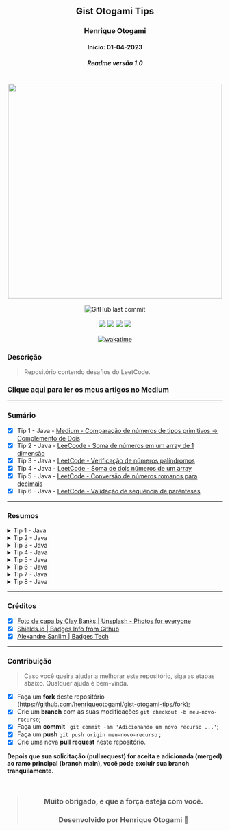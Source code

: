 <div align="center">

## Gist Otogami Tips
### Henrique Otogami
#### Início: 01-04-2023
##### Readme versão 1.0

</div>
<br>
<div align="center">
<img width="500" src="https://github.com/henriqueotogami/todolistyoutube/blob/master/JAVA-Cover.png?raw=true">
</div>
<br>
<div align="center">
<img alt="GitHub last commit" src="https://img.shields.io/github/last-commit/henriqueotogami/gist-otogami-tips">
</div>
<br>
<div align="center">
<img src="https://img.shields.io/github/issues/henriqueotogami/gist-otogami-tips">
<img src="https://img.shields.io/github/forks/henriqueotogami/gist-otogami-tips">
<img src="https://img.shields.io/github/stars/henriqueotogami/gist-otogami-tips">
<img src="https://img.shields.io/github/license/henriqueotogami/gist-otogami-tips">
</div>
<br>
<div align=center>
<a href="https://wakatime.com/badge/user/1e53636e-c916-4d50-9ce1-f3ac75a883e3/project/970cd313-2377-4be5-8492-b10920603feb"><img src="https://wakatime.com/badge/user/1e53636e-c916-4d50-9ce1-f3ac75a883e3/project/970cd313-2377-4be5-8492-b10920603feb.svg" alt="wakatime">
</a>
</div>

### Descrição
> Repositório contendo desafios do LeetCode.

### [Clique aqui para ler os meus artigos no Medium](https://medium.com/@henriqueotogami)

<hr>

### Sumário
- [x] Tip 1 - Java - [Medium - Comparação de números de tipos primitivos -> Complemento de Dois]()
- [x] Tip 2 - Java - [LeeCcode - Soma de números em um array de 1 dimensão](https://leetcode.com/submissions/detail/963245883/)
- [x] Tip 3 - Java - [LeetCode - Verificação de números palíndromos](https://leetcode.com/submissions/detail/964826217/)
- [x] Tip 4 - Java - [LeetCode - Soma de dois números de um array](https://leetcode.com/submissions/detail/965504107/)
- [x] Tip 5 - Java - [LeetCode - Conversão de números romanos para decimais](https://leetcode.com/submissions/detail/975210818/)
- [x] Tip 6 - Java - [LeetCode - Validação de sequência de parênteses](https://leetcode.com/submissions/detail/1017104932/)

<hr>

### Resumos

<details>
    <summary> Tip 1 - Java </summary>

##### Release v1.1

> Medium - Comparação de números de tipos primitivos -> Complemento de Dois.
>
> A partir dos desafios contidos aqui no Tip 1, foi possível escrever o artigo no Medium [Validação de Sequência de Parênteses](https://medium.com/@henriqueotogami/validação-de-sequência-de-parênteses-e969e5560480), compartilhando a minha estratégia para realizar a implementação.

<hr>
</details>

<details>
    <summary> Tip 2 - Java </summary>

##### Release v1.2

> Leetcode - Soma de números em um array de 1 dimensão

<hr>
</details>

<details>
    <summary> Tip 3 - Java </summary>

##### Release v1.3

> LeetCode - Verificação de números palíndromos

<hr>
</details>

<details>
    <summary> Tip 4 - Java </summary>

##### Release v1.4

> LeetCode - Soma de dois números de um array

<hr>
</details>

<details>
    <summary> Tip 5 - Java </summary>

##### Release v1.5

> LeetCode - Conversão de números romanos para decimais

<hr>
</details>

<details>
    <summary> Tip 6 - Java </summary>

##### Release v1.6

> LeetCode - Validação de sequência de parênteses

<hr>
</details>

<details>
    <summary> Tip 7 - Java </summary>

##### Release v1.7

> Medium - Comparação de números de tipos primitivos -> Complemento de Dois

<hr>
</details>

<details>
    <summary> Tip 8 - Java </summary>

##### Release v1.8

> Medium - Comparação de números de tipos primitivos -> Complemento de Dois

<hr>
</details>


<hr>

### Créditos
- [x] [Foto de capa by Clay Banks | Unsplash - Photos for everyone](https://unsplash.com/photos/oO6Gm16Cqcg)
- [x] [Shields.io | Badges Info from Github](https://img.shields.io)
- [x] [Alexandre Sanlim | Badges Tech](https://github.com/alexandresanlim/Badges4-README.md-Profile)

<hr>

### Contribuição
> Caso você queira ajudar a melhorar este repositório, siga as etapas abaixo.
> Qualquer ajuda é bem-vinda.

- [x] Faça um **fork** deste repositório (https://github.com/henriqueotogami/gist-otogami-tips/fork);
- [x] Crie um **branch** com as suas modificações ` git checkout -b meu-novo-recurso `;
- [x] Faça um **commit** ` git commit -am 'Adicionando um novo recurso ...'`;
- [x] Faça um **push** ` git push origin meu-novo-recurso ` ;
- [x] Crie uma nova **pull request** neste repositório.

**Depois que sua solicitação (pull request) for aceita e adicionada (merged) ao ramo principal (branch main), você pode excluir sua branch tranquilamente.**

<div align="center">

<br>

> ### **Muito obrigado, e que a força esteja com você.**
>
> ### Desenvolvido por **Henrique Otogami** 🦁

</div>
